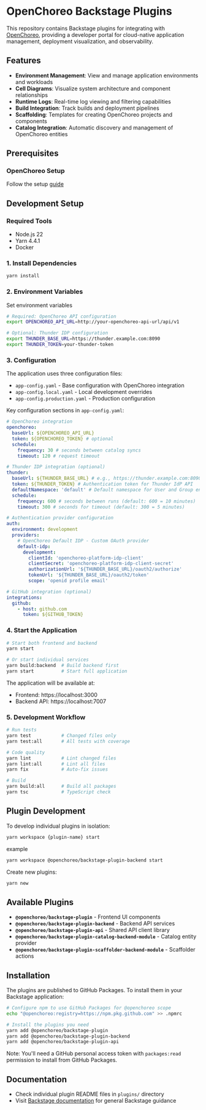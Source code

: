 # OpenChoreo Backstage Plugins

This repository contains Backstage plugins for integrating with [OpenChoreo](https://openchoreo.dev), providing a developer portal for cloud-native application management, deployment visualization, and observability.

## Features

- **Environment Management**: View and manage application environments and workloads
- **Cell Diagrams**: Visualize system architecture and component relationships
- **Runtime Logs**: Real-time log viewing and filtering capabilities
- **Build Integration**: Track builds and deployment pipelines
- **Scaffolding**: Templates for creating OpenChoreo projects and components
- **Catalog Integration**: Automatic discovery and management of OpenChoreo entities

## Prerequisites

### OpenChoreo Setup

Follow the setup [guide](https://openchoreo.dev/docs/getting-started/single-cluster/)

## Development Setup

### Required Tools

- Node.js 22
- Yarn 4.4.1
- Docker

### 1. Install Dependencies

```bash
yarn install
```

### 2. Environment Variables

Set environment variables

```bash
# Required: OpenChoreo API configuration
export OPENCHOREO_API_URL=http://your-openchoreo-api-url/api/v1

# Optional: Thunder IDP configuration
export THUNDER_BASE_URL=https://thunder.example.com:8090
export THUNDER_TOKEN=your-thunder-token
```

### 3. Configuration

The application uses three configuration files:

- `app-config.yaml` - Base configuration with OpenChoreo integration
- `app-config.local.yaml` - Local development overrides
- `app-config.production.yaml` - Production configuration

Key configuration sections in `app-config.yaml`:

```yaml
# OpenChoreo integration
openchoreo:
  baseUrl: ${OPENCHOREO_API_URL}
  token: ${OPENCHOREO_TOKEN} # optional
  schedule:
    frequency: 30 # seconds between catalog syncs
    timeout: 120 # request timeout

# Thunder IDP integration (optional)
thunder:
  baseUrl: ${THUNDER_BASE_URL} # e.g., https://thunder.example.com:8090
  token: ${THUNDER_TOKEN} # Authentication token for Thunder IdP API
  defaultNamespace: 'default' # Default namespace for User and Group entities
  schedule:
    frequency: 600 # seconds between runs (default: 600 = 10 minutes)
    timeout: 300 # seconds for timeout (default: 300 = 5 minutes)

# Authentication provider configuration
auth:
  environment: development
  providers:
    # OpenChoreo Default IDP - Custom OAuth provider
    default-idp:
      development:
        clientId: 'openchoreo-platform-idp-client'
        clientSecret: 'openchoreo-platform-idp-client-secret'
        authorizationUrl: '${THUNDER_BASE_URL}/oauth2/authorize'
        tokenUrl: '${THUNDER_BASE_URL}/oauth2/token'
        scope: 'openid profile email'

# GitHub integration (optional)
integrations:
  github:
    - host: github.com
      token: ${GITHUB_TOKEN}
```

### 4. Start the Application

```bash
# Start both frontend and backend
yarn start

# Or start individual services
yarn build:backend  # Build backend first
yarn start          # Start full application
```

The application will be available at:

- Frontend: https://localhost:3000
- Backend API: https://localhost:7007

### 5. Development Workflow

```bash
# Run tests
yarn test           # Changed files only
yarn test:all       # All tests with coverage

# Code quality
yarn lint           # Lint changed files
yarn lint:all       # Lint all files
yarn fix            # Auto-fix issues

# Build
yarn build:all      # Build all packages
yarn tsc            # TypeScript check
```

## Plugin Development

To develop individual plugins in isolation:

```bash
yarn workspace {plugin-name} start
```

example

```bash
yarn workspace @openchoreo/backstage-plugin-backend start
```

Create new plugins:

```bash
yarn new
```

## Available Plugins

- **`@openchoreo/backstage-plugin`** - Frontend UI components
- **`@openchoreo/backstage-plugin-backend`** - Backend API services
- **`@openchoreo/backstage-plugin-api`** - Shared API client library
- **`@openchoreo/backstage-plugin-catalog-backend-module`** - Catalog entity provider
- **`@openchoreo/backstage-plugin-scaffolder-backend-module`** - Scaffolder actions

## Installation

The plugins are published to GitHub Packages. To install them in your Backstage application:

```bash
# Configure npm to use GitHub Packages for @openchoreo scope
echo "@openchoreo:registry=https://npm.pkg.github.com" >> .npmrc

# Install the plugins you need
yarn add @openchoreo/backstage-plugin
yarn add @openchoreo/backstage-plugin-backend
yarn add @openchoreo/backstage-plugin-api
```

Note: You'll need a GitHub personal access token with `packages:read` permission to install from GitHub Packages.

## Documentation

- Check individual plugin README files in `plugins/` directory
- Visit [Backstage documentation](https://backstage.io/docs) for general Backstage guidance
